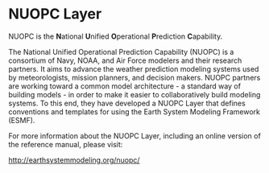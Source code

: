 # NUOPC Layer

NUOPC is the **N**ational **U**nified **O**perational **P**rediction **C**apability.

The National Unified Operational Prediction Capability (NUOPC) is a consortium
of Navy, NOAA, and Air Force modelers and their research partners. It aims to
advance the weather prediction modeling systems used by meteorologists, mission
planners, and decision makers. NUOPC partners are working toward a common model
architecture - a standard way of building models - in order to make it easier
to collaboratively build modeling systems.  To this end, they have developed a
NUOPC Layer that defines conventions and templates for using the Earth System
Modeling Framework (ESMF).

For more information about the NUOPC Layer, including an online version of the
reference manual, please visit:

http://earthsystemmodeling.org/nuopc/

